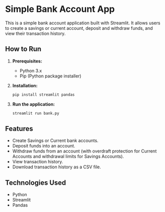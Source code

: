 # Simple Bank Account App

This is a simple bank account application built with Streamlit. It allows users to create a savings or current account, deposit and withdraw funds, and view their transaction history.

## How to Run

1. **Prerequisites:**
   - Python 3.x
   - Pip (Python package installer)

2. **Installation:**
   ```bash
   pip install streamlit pandas
   ```

3. **Run the application:**
   ```bash
   streamlit run bank.py
   ```

## Features

- Create Savings or Current bank accounts.
- Deposit funds into an account.
- Withdraw funds from an account (with overdraft protection for Current Accounts and withdrawal limits for Savings Accounts).
- View transaction history.
- Download transaction history as a CSV file.

## Technologies Used

- Python
- Streamlit
- Pandas
